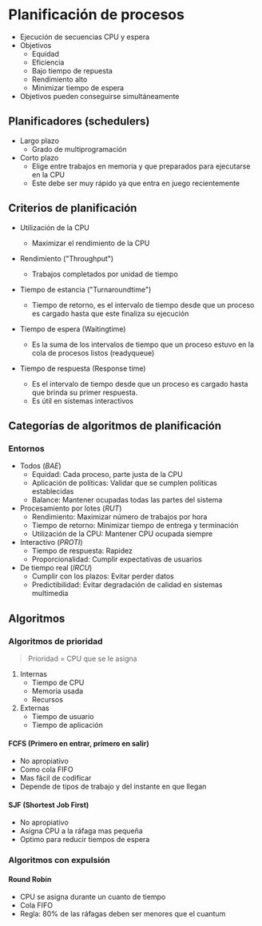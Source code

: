 # Planificación de procesos

-   Ejecución de secuencias CPU y espera
-   Objetivos
    -   Equidad
    -   Eficiencia
    -   Bajo tiempo de repuesta
    -   Rendimiento alto
    -   Minimizar tiempo de espera
-   Objetivos pueden conseguirse simultáneamente

## Planificadores (schedulers)

-   Largo plazo
    -   Grado de multiprogramación
-   Corto plazo
    -   Elige entre trabajos en memoria y que preparados para ejecutarse en la CPU
    -   Este debe ser muy rápido ya que entra en juego recientemente

## Criterios de planificación

-   Utilización de la CPU

    -   Maximizar el rendimiento de la CPU

-   Rendimiento ("Throughput")

    -   Trabajos completados por unidad de tiempo

-   Tiempo de estancia ("Turnaroundtime")

    -   Tiempo de retorno, es el intervalo de tiempo desde que un proceso es
        cargado hasta que este finaliza su ejecución

-   Tiempo de espera (Waitingtime)

    -   Es la suma de los intervalos de tiempo que un proceso estuvo en la cola de
        procesos listos (readyqueue)

-   Tiempo de respuesta (Response time)

    -   Es el intervalo de tiempo desde que un proceso es cargado hasta que brinda
        su primer respuesta.
    -   Es útil en sistemas interactivos

## Categorías de algoritmos de planificación

### Entornos

-   Todos (_BAE_)
    -   Equidad: Cada proceso, parte justa de la CPU
    -   Aplicación de políticas: Validar que se cumplen políticas establecidas
    -   Balance: Mantener ocupadas todas las partes del sistema
-   Procesamiento por lotes (_RUT_)
    -   Rendimiento: Maximizar número de trabajos por hora
    -   Tiempo de retorno: Minimizar tiempo de entrega y terminación
    -   Utilización de la CPU: Mantener CPU ocupada siempre
-   Interactivo (_PROTI_)
    -   Tiempo de respuesta: Rapidez
    -   Proporcionalidad: Cumplir expectativas de usuarios
-   De tiempo real (_IRCU_)
    -   Cumplir con los plazos: Evitar perder datos
    -   Predictibilidad: Evitar degradación de calidad en sistemas multimedia

## Algoritmos

### Algoritmos de prioridad

> Prioridad = CPU que se le asigna

1.  Internas
    -   Tiempo de CPU
    -   Memoria usada
    -   Recursos
2.  Externas
    -   Tiempo de usuario
    -   Tiempo de aplicación

#### FCFS (Primero en entrar, primero en salir)

-   No apropiativo
-   Como cola FIFO
-   Mas fácil de codificar
-   Depende de tipos de trabajo y del instante en que llegan

#### SJF (Shortest Job First)

-   No apropiativo
-   Asigna CPU a la ráfaga mas pequeña
-   Optimo para reducir tiempos de espera

### Algoritmos con expulsión

#### Round Robin

-   CPU se asigna durante un cuanto de tiempo
-   Cola FIFO
-   Regla: 80% de las ráfagas deben ser menores que el cuantum
